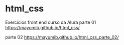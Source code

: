# html_css
Exercícios front end curso da Alura
parte 01 https://mayumib.github.io/html_css/

parte 02  https://mayumib.github.io/html_css_parte_02/
